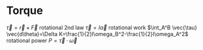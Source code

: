 # Torque
$\vec{\tau}=\vec{r}\times\vec{F}$
rotational 2nd law
	$\vec{\tau}=I\vec{\alpha}$
rotational work
	$\int_A^B \vec{\tau} \vec{d\theta}=\Delta K=\frac{1}{2}I\omega_B^2-\frac{1}{2}I\omega_A^2$
rotational power
	$P=\vec{\tau}\cdot\vec{\omega}$